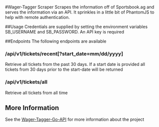 #Wager-Tagger Scraper
Scrapes the information off of Sportsbook.ag and serves the information via an API. It sprinkles in a little bit of PhantomJS to help with remote authentication.

##Usage
Credentials are supplied by setting the environment variables SB_USERNAME and SB_PASSWORD. An API key is required

##Endpoints
The following endpoints are available

### /api/v1/tickets/recent[?start_date=mm/dd/yyyy]
Retrieve all tickets from the past 30 days. If a start date is provided all tickets from 30 days prior to the start-date will be returned

### /api/v1/tickets/all
Retrieve all tickets from all time

## More Information
See the [Wager-Tagger-Go-API](https://github.com/hoitomt/wager-tagger-go-api) for more information about the project
